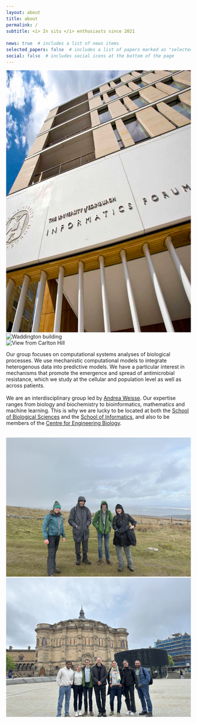 ```yaml
---
layout: about
title: about
permalink: /
subtitle: <i> In situ </i> enthusiasts since 2021

news: true  # includes a list of news items
selected_papers: false  # includes a list of papers marked as "selected={true}"
social: false  # includes social icons at the bottom of the page
---
```


<div class="container">
  <div class="img-group">
    <div class="img1">
      <img src="assets/img/stock/infoOutside_cropped.png" alt="Informatics Forum" class="img-fluid rounded z-depth-1">
    </div>
    <div class="img2">
      <img src="assets/img/stock/waddington_cropped.png" alt="Waddington building" class="img-fluid rounded z-depth-1">
    </div>
    <div class="img1">
      <img src="assets/img/stock/carlton_cropped.png" alt="View from Carlton Hill" class="img-fluid rounded z-depth-1">
    </div>
  </div>
</div>

Our group focuses on computational systems analyses of biological processes. We use mechanistic computational models to integrate heterogenous data into predictive models. We have a particular interest in mechanisms that promote the emergence and spread of antimicrobial resistance, which we study at the cellular and population level as well as across patients. <br> <br>
We are an interdisciplinary group led by <a href="/people/andreaWeisse/">Andrea Weisse</a>. Our expertise ranges from biology and biochemistry to bioinformatics, mathematics and machine learning. This is why we are lucky to be located at both the <a href="https://www.ed.ac.uk/biology">School of Biological Sciences</a> and the <a href="https://www.ed.ac.uk/informatics/">School of Informatics</a>, and also to be members of the <a href="https://www.ed.ac.uk/biology/centre-engineering-biology">Centre for Engineering Biology</a>. <br> <br>

<div class="pic-ctn">
  <img src="assets/img/group1.jpg" alt="Group hike in the Pentland hills" class="pic">
  <img src="assets/img/group2.png" alt="Group on Bristo square 2023" class="pic">
</div>